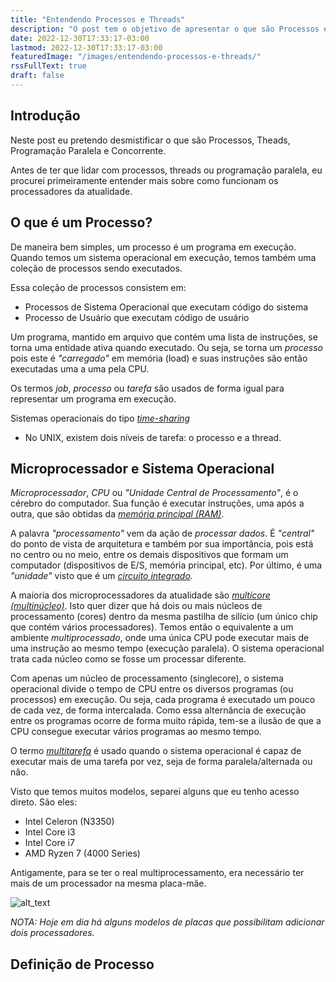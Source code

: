 ```yaml
---
title: "Entendendo Processos e Threads"
description: "O post tem o objetivo de apresentar o que são Processos e Threads."
date: 2022-12-30T17:33:17-03:00
lastmod: 2022-12-30T17:33:17-03:00
featuredImage: "/images/entendendo-processos-e-threads/"
rssFullText: true
draft: false
---
```


## Introdução

Neste post eu pretendo desmistificar o que são Processos, Theads, Programação Paralela e Concorrente. 

Antes de ter que lidar com processos, threads ou programação paralela, eu procurei primeiramente entender mais sobre como funcionam os processadores da atualidade.

## O que é um Processo?

De maneira bem simples, um processo é um programa em execução. Quando temos um sistema operacional em execução, temos também uma coleção de processos sendo executados.

Essa coleção de processos consistem em:

- Processos de Sistema Operacional que executam código do sistema
- Processo de Usuário que executam código de usuário

Um programa, mantido em arquivo que contém uma lista de instruções, se torna uma entidade ativa quando executado. Ou seja, se torna um *processo* pois este é *"carregado"* em memória (load) e suas instruções são então executadas uma a uma pela CPU.



Os termos *job*, *processo* ou *tarefa* são usados de forma igual para representar um programa em execução. 

Sistemas operacionais do tipo *[time-sharing](https://en.wikipedia.org/wiki/Time-sharing)*



- No UNIX, existem dois níveis de tarefa: o processo e a thread. 

## Microprocessador e Sistema Operacional

*Microprocessador*, *CPU* ou *"Unidade Central de Processamento"*, é o cérebro do computador. Sua função é executar instruções, uma após a outra, que são obtidas da *[memória principal (RAM)](https://pt.wikipedia.org/wiki/Armazenamento_de_dados_de_computador#Armazenamento_prim%C3%A1rio)*.

A palavra *"processamento"* vem da ação de *processar dados*. É *"central"* do ponto de vista de arquitetura e também por sua importância, pois está no centro ou no meio, entre os demais dispositivos que formam um computador (dispositivos de E/S, memória principal, etc). Por último, é uma *"unidade"* visto que é um *[circuito integrado](https://pt.wikipedia.org/wiki/Circuito_integrado).*

A maioria dos microprocessadores da atualidade são *[multicore (multinúcleo)](https://pt.wikipedia.org/wiki/Processador_multin%C3%BAcleo)*. Isto quer dizer que há dois ou mais núcleos de processamento (cores) dentro da mesma pastilha de silício (um único chip que contém vários processadores). Temos então o equivalente a um ambiente *multiprocessado*, onde uma única CPU pode executar mais de uma instrução ao mesmo tempo (execução paralela). O sistema operacional trata cada núcleo como se fosse um processar diferente.

Com apenas um núcleo de processamento (singlecore), o sistema operacional divide o tempo de CPU entre os diversos programas (ou processos) em execução. Ou seja, cada programa é executado um pouco de cada vez, de forma intercalada. Como essa alternância de execução entre os programas ocorre de forma muito rápida, tem-se a ilusão de que a CPU consegue executar vários programas ao mesmo tempo.

O termo *[multitarefa](https://pt.wikipedia.org/wiki/Multitarefa)* é usado quando o sistema operacional é capaz de executar mais de uma tarefa por vez, seja de forma paralela/alternada ou não.


Visto que temos muitos modelos, separei alguns que eu tenho acesso direto. São eles:

- Intel Celeron (N3350)
- Intel Core i3
- Intel Core i7
- AMD Ryzen 7 (4000 Series)

Antigamente, para se ter o real multiprocessamento, era necessário ter mais de um processador na mesma placa-mãe. 

![alt_text](/images/entendendo-processos-e-threads/motherboard-dual-cpu.png  "Motherboard Dual-CPU")

*NOTA: Hoje em dia há alguns modelos de placas que possibilitam adicionar dois processadores.*



## Definição de Processo


